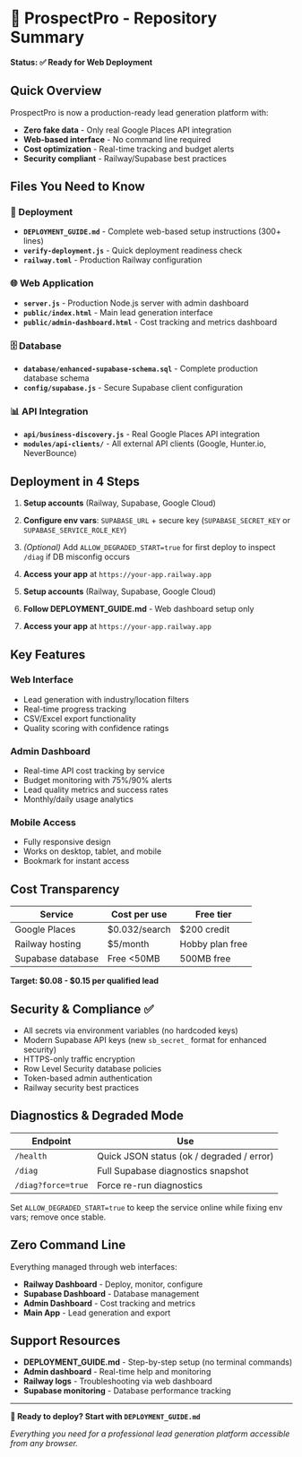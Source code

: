 # 🎯 ProspectPro - Repository Summary

**Status: ✅ Ready for Web Deployment**

## Quick Overview

ProspectPro is now a production-ready lead generation platform with:
- **Zero fake data** - Only real Google Places API integration
- **Web-based interface** - No command line required
- **Cost optimization** - Real-time tracking and budget alerts
- **Security compliant** - Railway/Supabase best practices

## Files You Need to Know

### 🚀 Deployment
- **`DEPLOYMENT_GUIDE.md`** - Complete web-based setup instructions (300+ lines)
- **`verify-deployment.js`** - Quick deployment readiness check
- **`railway.toml`** - Production Railway configuration

### 🌐 Web Application  
- **`server.js`** - Production Node.js server with admin dashboard
- **`public/index.html`** - Main lead generation interface
- **`public/admin-dashboard.html`** - Cost tracking and metrics dashboard

### 🗄️ Database
- **`database/enhanced-supabase-schema.sql`** - Complete production database schema
- **`config/supabase.js`** - Secure Supabase client configuration

### 📊 API Integration
- **`api/business-discovery.js`** - Real Google Places API integration
- **`modules/api-clients/`** - All external API clients (Google, Hunter.io, NeverBounce)

## Deployment in 4 Steps

1. **Setup accounts** (Railway, Supabase, Google Cloud)
2. **Configure env vars**: `SUPABASE_URL` + secure key (`SUPABASE_SECRET_KEY` or `SUPABASE_SERVICE_ROLE_KEY`)
3. *(Optional)* Add `ALLOW_DEGRADED_START=true` for first deploy to inspect `/diag` if DB misconfig occurs
4. **Access your app** at `https://your-app.railway.app`

1. **Setup accounts** (Railway, Supabase, Google Cloud)
2. **Follow DEPLOYMENT_GUIDE.md** - Web dashboard setup only
3. **Access your app** at `https://your-app.railway.app`

## Key Features

### Web Interface
- Lead generation with industry/location filters
- Real-time progress tracking
- CSV/Excel export functionality
- Quality scoring with confidence ratings

### Admin Dashboard
- Real-time API cost tracking by service
- Budget monitoring with 75%/90% alerts
- Lead quality metrics and success rates
- Monthly/daily usage analytics

### Mobile Access  
- Fully responsive design
- Works on desktop, tablet, and mobile
- Bookmark for instant access

## Cost Transparency

| Service | Cost per use | Free tier |
|---------|-------------|-----------|
| Google Places | $0.032/search | $200 credit |
| Railway hosting | $5/month | Hobby plan free |
| Supabase database | Free <50MB | 500MB free |

**Target: $0.08 - $0.15 per qualified lead**

## Security & Compliance ✅

- All secrets via environment variables (no hardcoded keys)
- Modern Supabase API keys (new `sb_secret_` format for enhanced security)
- HTTPS-only traffic encryption
- Row Level Security database policies
- Token-based admin authentication
- Railway security best practices

## Diagnostics & Degraded Mode

| Endpoint | Use |
|----------|-----|
| `/health` | Quick JSON status (ok / degraded / error) |
| `/diag` | Full Supabase diagnostics snapshot |
| `/diag?force=true` | Force re-run diagnostics |

Set `ALLOW_DEGRADED_START=true` to keep the service online while fixing env vars; remove once stable.

## Zero Command Line

Everything managed through web interfaces:
- **Railway Dashboard** - Deploy, monitor, configure
- **Supabase Dashboard** - Database management
- **Admin Dashboard** - Cost tracking and metrics
- **Main App** - Lead generation and export

## Support Resources

- **DEPLOYMENT_GUIDE.md** - Step-by-step setup (no terminal commands)
- **Admin dashboard** - Real-time help and monitoring
- **Railway logs** - Troubleshooting via web dashboard
- **Supabase monitoring** - Database performance tracking

---

**🚀 Ready to deploy? Start with `DEPLOYMENT_GUIDE.md`**

*Everything you need for a professional lead generation platform accessible from any browser.*